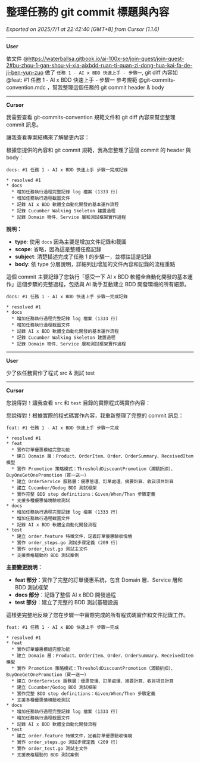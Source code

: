 # 整理任務的 git commit 標題與內容
_Exported on 2025/7/1 at 22:42:40 [GMT+8] from Cursor (1.1.6)_

---

**User**

依文件 @https://waterballsa.gitbook.io/ai-100x-se/join-quest/join-quest-2#bu-zhou-1-gan-shou-yi-xia-aixbdd-ruan-ti-quan-zi-dong-hua-kai-fa-de-ji-ben-yun-zuo 
做了 `任務 1 - AI x BDD 快速上手 - 步驟一`, git diff 內容如 @feat: #1 任務 1 - AI x BDD 快速上手 - 步驟一 
參考規範 @git-commits-convention.mdc ，幫我整理這個任務的 git commit header & body

---

**Cursor**

我需要查看 git-commits-convention 規範文件和 git diff 內容來幫您整理 commit 訊息。

讓我查看專案結構來了解變更內容：

根據您提供的內容和 git commit 規範，我為您整理了這個 commit 的 header 與 body：

```text
docs: #1 任務 1 - AI x BDD 快速上手 步驟一完成記錄

* resolved #1 
* docs
  * 增加任務執行過程完整記錄 log 檔案 (1333 行)
  * 增加任務執行過程截圖文件
  * 記錄 AI x BDD 軟體全自動化開發的基本運作流程
  * 記錄 Cucumber Walking Skeleton 建置過程
  * 記錄 Domain 物件、Service 層和測試框架實作過程
```

**說明：**
- **type**: 使用 `docs` 因為主要是增加文件記錄和截圖
- **scope**: 省略，因為這是整體任務記錄
- **subject**: 清楚描述完成了任務 1 的步驟一，並標註這是記錄
- **body**: 依 type 分層說明，詳細列出增加的文件內容和記錄的流程重點

這個 commit 主要記錄了您執行「感受一下 AI x BDD 軟體全自動化開發的基本運作」這個步驟的完整過程，包括與 AI 助手互動建立 BDD 開發環境的所有細節。

```plaintext
docs: #1 任務 1 - AI x BDD 快速上手 步驟一完成記錄

* resolved #1 
* docs
  * 增加任務執行過程完整記錄 log 檔案 (1333 行)
  * 增加任務執行過程截圖文件
  * 記錄 AI x BDD 軟體全自動化開發的基本運作流程
  * 記錄 Cucumber Walking Skeleton 建置過程
  * 記錄 Domain 物件、Service 層和測試框架實作過程
```

---

**User**

少了依任務實作了程式 src & 測試 test

---

**Cursor**

您說得對！讓我查看 `src` 和 `test` 目錄的實際程式碼實作內容：

您說得對！根據實際的程式碼實作內容，我重新整理了完整的 commit 訊息：

```text
feat: #1 任務 1 - AI x BDD 快速上手 步驟一完成

* resolved #1
* feat
  * 實作訂單優惠模組完整功能
  * 建立 Domain 層：Product、OrderItem、Order、OrderSummary、ReceivedItem 模型
  * 實作 Promotion 策略模式：ThresholdDiscountPromotion（滿額折扣）、BuyOneGetOnePromotion（買一送一）
  * 建立 OrderService 服務層：優惠管理、訂單處理、摘要計算、收貨項目計算
  * 建立 Cucumber/Godog BDD 測試框架
  * 實作完整 BDD step definitions：Given/When/Then 步驟定義
  * 支援多種優惠情境驗收測試
* docs
  * 增加任務執行過程完整記錄 log 檔案 (1333 行)
  * 增加任務執行過程截圖文件
  * 記錄 AI x BDD 軟體全自動化開發流程
* test
  * 建立 order.feature 特徵文件，定義訂單優惠驗收情境
  * 實作 order_steps.go 測試步骤定義 (209 行)
  * 實作 order_test.go 測試主文件
  * 支援表格驅動的 BDD 測試案例
```

**主要變更說明：**
- **feat 部分**：實作了完整的訂單優惠系統，包含 Domain 層、Service 層和 BDD 測試框架
- **docs 部分**：記錄了整個 AI x BDD 開發過程
- **test 部分**：建立了完整的 BDD 測試基礎設施

這樣更完整地反映了您在步驟一中實際完成的所有程式碼實作和文件記錄工作。

```plaintext
feat: #1 任務 1 - AI x BDD 快速上手 步驟一完成

* resolved #1
* feat
  * 實作訂單優惠模組完整功能
  * 建立 Domain 層：Product、OrderItem、Order、OrderSummary、ReceivedItem 模型
  * 實作 Promotion 策略模式：ThresholdDiscountPromotion（滿額折扣）、BuyOneGetOnePromotion（買一送一）
  * 建立 OrderService 服務層：優惠管理、訂單處理、摘要計算、收貨項目計算
  * 建立 Cucumber/Godog BDD 測試框架
  * 實作完整 BDD step definitions：Given/When/Then 步驟定義
  * 支援多種優惠情境驗收測試
* docs
  * 增加任務執行過程完整記錄 log 檔案 (1333 行)
  * 增加任務執行過程截圖文件
  * 記錄 AI x BDD 軟體全自動化開發流程
* test
  * 建立 order.feature 特徵文件，定義訂單優惠驗收情境
  * 實作 order_steps.go 測試步骤定義 (209 行)
  * 實作 order_test.go 測試主文件
  * 支援表格驅動的 BDD 測試案例
```

